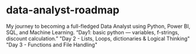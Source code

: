 # data-analyst-roadmap
My journey to becoming a full-fledged Data Analyst using Python, Power BI, SQL, and Machine Learning.
“Day1: basic python — variables, f-strings, discount calculation.”
"Day 2 - Lists, Loops, dictionaries & Logical Thinking"
"Day 3 - Functions and File Handling"

